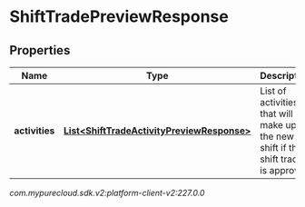 # ShiftTradePreviewResponse


## Properties

| Name | Type | Description | Notes |
| ------------ | ------------- | ------------- | ------------- |
| **activities** | [**List&lt;ShiftTradeActivityPreviewResponse&gt;**](ShiftTradeActivityPreviewResponse) | List of activities that will make up the new shift if this shift trade is approved |  [optional] |




_com.mypurecloud.sdk.v2:platform-client-v2:227.0.0_

